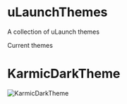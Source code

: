 # uLaunchThemes
A collection of uLaunch themes

Current themes

# KarmicDarkTheme

![KarmicDarkTheme](https://i.imgur.com/ynN9KZI.jpg)
